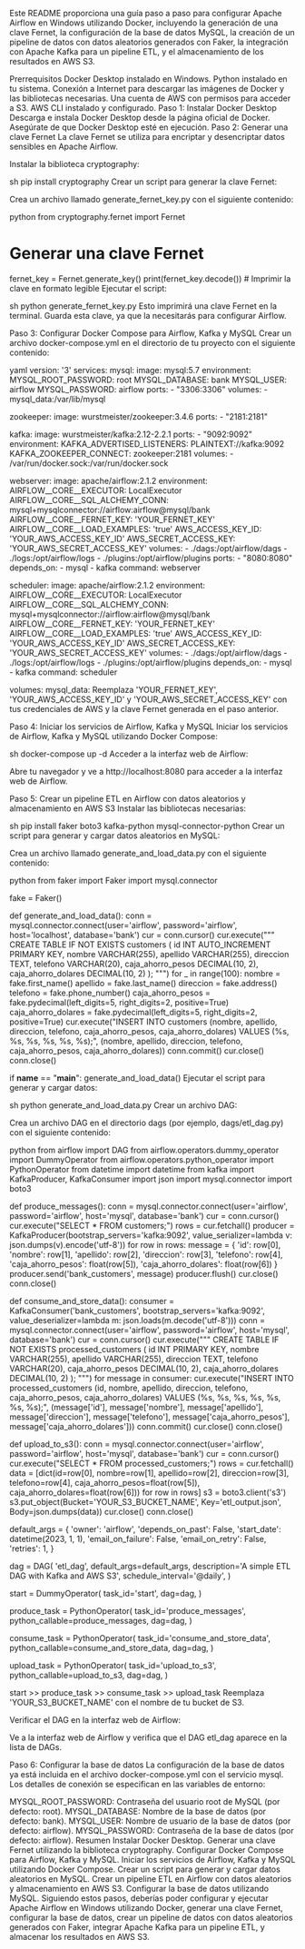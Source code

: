 Este README proporciona una guía paso a paso para configurar Apache Airflow en Windows utilizando Docker, incluyendo la generación de una clave Fernet, la configuración de la base de datos MySQL, la creación de un pipeline de datos con datos aleatorios generados con Faker, la integración con Apache Kafka para un pipeline ETL, y el almacenamiento de los resultados en AWS S3.

Prerrequisitos
Docker Desktop instalado en Windows.
Python instalado en tu sistema.
Conexión a Internet para descargar las imágenes de Docker y las bibliotecas necesarias.
Una cuenta de AWS con permisos para acceder a S3.
AWS CLI instalado y configurado.
Paso 1: Instalar Docker Desktop
Descarga e instala Docker Desktop desde la página oficial de Docker.
Asegúrate de que Docker Desktop esté en ejecución.
Paso 2: Generar una clave Fernet
La clave Fernet se utiliza para encriptar y desencriptar datos sensibles en Apache Airflow.

Instalar la biblioteca cryptography:

sh
pip install cryptography
Crear un script para generar la clave Fernet:

Crea un archivo llamado generate_fernet_key.py con el siguiente contenido:

python
from cryptography.fernet import Fernet

# Generar una clave Fernet
fernet_key = Fernet.generate_key()
print(fernet_key.decode())  # Imprimir la clave en formato legible
Ejecutar el script:

sh
python generate_fernet_key.py
Esto imprimirá una clave Fernet en la terminal. Guarda esta clave, ya que la necesitarás para configurar Airflow.

Paso 3: Configurar Docker Compose para Airflow, Kafka y MySQL
Crear un archivo docker-compose.yml en el directorio de tu proyecto con el siguiente contenido:

yaml
version: '3'
services:
  mysql:
    image: mysql:5.7
    environment:
      MYSQL_ROOT_PASSWORD: root
      MYSQL_DATABASE: bank
      MYSQL_USER: airflow
      MYSQL_PASSWORD: airflow
    ports:
      - "3306:3306"
    volumes:
      - mysql_data:/var/lib/mysql

  zookeeper:
    image: wurstmeister/zookeeper:3.4.6
    ports:
      - "2181:2181"

  kafka:
    image: wurstmeister/kafka:2.12-2.2.1
    ports:
      - "9092:9092"
    environment:
      KAFKA_ADVERTISED_LISTENERS: PLAINTEXT://kafka:9092
      KAFKA_ZOOKEEPER_CONNECT: zookeeper:2181
    volumes:
      - /var/run/docker.sock:/var/run/docker.sock

  webserver:
    image: apache/airflow:2.1.2
    environment:
      AIRFLOW__CORE__EXECUTOR: LocalExecutor
      AIRFLOW__CORE__SQL_ALCHEMY_CONN: mysql+mysqlconnector://airflow:airflow@mysql/bank
      AIRFLOW__CORE__FERNET_KEY: 'YOUR_FERNET_KEY'
      AIRFLOW__CORE__LOAD_EXAMPLES: 'true'
      AWS_ACCESS_KEY_ID: 'YOUR_AWS_ACCESS_KEY_ID'
      AWS_SECRET_ACCESS_KEY: 'YOUR_AWS_SECRET_ACCESS_KEY'
    volumes:
      - ./dags:/opt/airflow/dags
      - ./logs:/opt/airflow/logs
      - ./plugins:/opt/airflow/plugins
    ports:
      - "8080:8080"
    depends_on:
      - mysql
      - kafka
    command: webserver

  scheduler:
    image: apache/airflow:2.1.2
    environment:
      AIRFLOW__CORE__EXECUTOR: LocalExecutor
      AIRFLOW__CORE__SQL_ALCHEMY_CONN: mysql+mysqlconnector://airflow:airflow@mysql/bank
      AIRFLOW__CORE__FERNET_KEY: 'YOUR_FERNET_KEY'
      AIRFLOW__CORE__LOAD_EXAMPLES: 'true'
      AWS_ACCESS_KEY_ID: 'YOUR_AWS_ACCESS_KEY_ID'
      AWS_SECRET_ACCESS_KEY: 'YOUR_AWS_SECRET_ACCESS_KEY'
    volumes:
      - ./dags:/opt/airflow/dags
      - ./logs:/opt/airflow/logs
      - ./plugins:/opt/airflow/plugins
    depends_on:
      - mysql
      - kafka
    command: scheduler

volumes:
  mysql_data:
Reemplaza 'YOUR_FERNET_KEY', 'YOUR_AWS_ACCESS_KEY_ID' y 'YOUR_AWS_SECRET_ACCESS_KEY' con tus credenciales de AWS y la clave Fernet generada en el paso anterior.

Paso 4: Iniciar los servicios de Airflow, Kafka y MySQL
Iniciar los servicios de Airflow, Kafka y MySQL utilizando Docker Compose:

sh
docker-compose up -d
Acceder a la interfaz web de Airflow:

Abre tu navegador y ve a http://localhost:8080 para acceder a la interfaz web de Airflow.

Paso 5: Crear un pipeline ETL en Airflow con datos aleatorios y almacenamiento en AWS S3
Instalar las bibliotecas necesarias:

sh
pip install faker boto3 kafka-python mysql-connector-python
Crear un script para generar y cargar datos aleatorios en MySQL:

Crea un archivo llamado generate_and_load_data.py con el siguiente contenido:

python
from faker import Faker
import mysql.connector

fake = Faker()

def generate_and_load_data():
    conn = mysql.connector.connect(user='airflow', password='airflow', host='localhost', database='bank')
    cur = conn.cursor()
    cur.execute("""
        CREATE TABLE IF NOT EXISTS customers (
            id INT AUTO_INCREMENT PRIMARY KEY,
            nombre VARCHAR(255),
            apellido VARCHAR(255),
            direccion TEXT,
            telefono VARCHAR(20),
            caja_ahorro_pesos DECIMAL(10, 2),
            caja_ahorro_dolares DECIMAL(10, 2)
        );
    """)
    for _ in range(100):
        nombre = fake.first_name()
        apellido = fake.last_name()
        direccion = fake.address()
        telefono = fake.phone_number()
        caja_ahorro_pesos = fake.pydecimal(left_digits=5, right_digits=2, positive=True)
        caja_ahorro_dolares = fake.pydecimal(left_digits=5, right_digits=2, positive=True)
        cur.execute("INSERT INTO customers (nombre, apellido, direccion, telefono, caja_ahorro_pesos, caja_ahorro_dolares) VALUES (%s, %s, %s, %s, %s, %s);",
                    (nombre, apellido, direccion, telefono, caja_ahorro_pesos, caja_ahorro_dolares))
    conn.commit()
    cur.close()
    conn.close()

if __name__ == "__main__":
    generate_and_load_data()
Ejecutar el script para generar y cargar datos:

sh
python generate_and_load_data.py
Crear un archivo DAG:

Crea un archivo DAG en el directorio dags (por ejemplo, dags/etl_dag.py) con el siguiente contenido:

python
from airflow import DAG
from airflow.operators.dummy_operator import DummyOperator
from airflow.operators.python_operator import PythonOperator
from datetime import datetime
from kafka import KafkaProducer, KafkaConsumer
import json
import mysql.connector
import boto3

def produce_messages():
    conn = mysql.connector.connect(user='airflow', password='airflow', host='mysql', database='bank')
    cur = conn.cursor()
    cur.execute("SELECT * FROM customers;")
    rows = cur.fetchall()
    producer = KafkaProducer(bootstrap_servers='kafka:9092', value_serializer=lambda v: json.dumps(v).encode('utf-8'))
    for row in rows:
        message = {
            'id': row[0],
            'nombre': row[1],
            'apellido': row[2],
            'direccion': row[3],
            'telefono': row[4],
            'caja_ahorro_pesos': float(row[5]),
            'caja_ahorro_dolares': float(row[6])
        }
        producer.send('bank_customers', message)
    producer.flush()
    cur.close()
    conn.close()

def consume_and_store_data():
    consumer = KafkaConsumer('bank_customers', bootstrap_servers='kafka:9092', value_deserializer=lambda m: json.loads(m.decode('utf-8')))
    conn = mysql.connector.connect(user='airflow', password='airflow', host='mysql', database='bank')
    cur = conn.cursor()
    cur.execute("""
        CREATE TABLE IF NOT EXISTS processed_customers (
            id INT PRIMARY KEY,
            nombre VARCHAR(255),
            apellido VARCHAR(255),
            direccion TEXT,
            telefono VARCHAR(20),
            caja_ahorro_pesos DECIMAL(10, 2),
            caja_ahorro_dolares DECIMAL(10, 2)
        );
    """)
    for message in consumer:
        cur.execute("INSERT INTO processed_customers (id, nombre, apellido, direccion, telefono, caja_ahorro_pesos, caja_ahorro_dolares) VALUES (%s, %s, %s, %s, %s, %s, %s);",
                    (message['id'], message['nombre'], message['apellido'], message['direccion'], message['telefono'], message['caja_ahorro_pesos'], message['caja_ahorro_dolares']))
        conn.commit()
    cur.close()
    conn.close()

def upload_to_s3():
    conn = mysql.connector.connect(user='airflow', password='airflow', host='mysql', database='bank')
    cur = conn.cursor()
    cur.execute("SELECT * FROM processed_customers;")
    rows = cur.fetchall()
    data = [dict(id=row[0], nombre=row[1], apellido=row[2], direccion=row[3], telefono=row[4], caja_ahorro_pesos=float(row[5]), caja_ahorro_dolares=float(row[6])) for row in rows]
    s3 = boto3.client('s3')
    s3.put_object(Bucket='YOUR_S3_BUCKET_NAME', Key='etl_output.json', Body=json.dumps(data))
    cur.close()
    conn.close()

default_args = {
    'owner': 'airflow',
    'depends_on_past': False,
    'start_date': datetime(2023, 1, 1),
    'email_on_failure': False,
    'email_on_retry': False,
    'retries': 1,
}

dag = DAG(
    'etl_dag',
    default_args=default_args,
    description='A simple ETL DAG with Kafka and AWS S3',
    schedule_interval='@daily',
)

start = DummyOperator(
    task_id='start',
    dag=dag,
)

produce_task = PythonOperator(
    task_id='produce_messages',
    python_callable=produce_messages,
    dag=dag,
)

consume_task = PythonOperator(
    task_id='consume_and_store_data',
    python_callable=consume_and_store_data,
    dag=dag,
)

upload_task = PythonOperator(
    task_id='upload_to_s3',
    python_callable=upload_to_s3,
    dag=dag,
)

start >> produce_task >> consume_task >> upload_task
Reemplaza 'YOUR_S3_BUCKET_NAME' con el nombre de tu bucket de S3.

Verificar el DAG en la interfaz web de Airflow:

Ve a la interfaz web de Airflow y verifica que el DAG etl_dag aparece en la lista de DAGs.

Paso 6: Configurar la base de datos
La configuración de la base de datos ya está incluida en el archivo docker-compose.yml con el servicio mysql. Los detalles de conexión se especifican en las variables de entorno:

MYSQL_ROOT_PASSWORD: Contraseña del usuario root de MySQL (por defecto: root).
MYSQL_DATABASE: Nombre de la base de datos (por defecto: bank).
MYSQL_USER: Nombre de usuario de la base de datos (por defecto: airflow).
MYSQL_PASSWORD: Contraseña de la base de datos (por defecto: airflow).
Resumen
Instalar Docker Desktop.
Generar una clave Fernet utilizando la biblioteca cryptography.
Configurar Docker Compose para Airflow, Kafka y MySQL.
Iniciar los servicios de Airflow, Kafka y MySQL utilizando Docker Compose.
Crear un script para generar y cargar datos aleatorios en MySQL.
Crear un pipeline ETL en Airflow con datos aleatorios y almacenamiento en AWS S3.
Configurar la base de datos utilizando MySQL.
Siguiendo estos pasos, deberías poder configurar y ejecutar Apache Airflow en Windows utilizando Docker, generar una clave Fernet, configurar la base de datos, crear un pipeline de datos con datos aleatorios generados con Faker, integrar Apache Kafka para un pipeline ETL, y almacenar los resultados en AWS S3.

